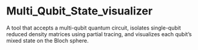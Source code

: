 # Multi_Qubit_State_visualizer
A tool that accepts a multi-qubit quantum circuit,  isolates single-qubit reduced density matrices using partial  tracing, and visualizes each qubit’s mixed state on the Bloch  sphere.
